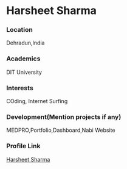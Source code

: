 # Harsheet Sharma

### Location

Dehradun,India

### Academics

DIT University

### Interests

COding, Internet Surfing

### Development(Mention projects if any)

MEDPRO,Portfolio,Dashboard,Nabi Website

### Profile Link

[Harsheet Sharma](https://github.com/ab1123)

